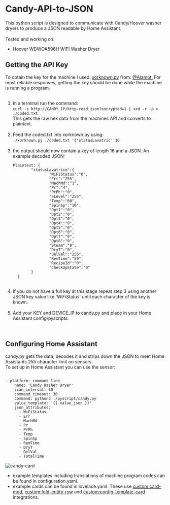 # Candy-API-to-JSON

This python script is designed to communicate with Candy/Hoover washer dryers to produce a JSON readable by Home Assistant.<br><br>
Tested and working on:
<ul>
  <li>Hoover WDWOA596H WIFI Washer Dryer</li>
</ul>

<h2>Getting the API Key</h2>
To obtain the key for the machine I used: <a href=https://github.com/Alamot/code-snippets/blob/master/crypto/xorknown.py>xorknown.py</a> from: <a href=https://github.com/Alamot>@Alamot.</a>
For most reliable responses, getting the key should be done while the machine is running a program. 
<br><br>
<ol>
  <li>In a terminal run the command:<br>
      <code>curl -s http://CANDY_IP/http-read.json?encrypted=1 | xxd -r -p > ./coded.txt</code><br>
      This gets the raw hex data from the machines API and converts to plaintext. </li>
  <br>
  <li>Feed the coded.txt into xorknown.py using:<br>
      <code>./xorknown.py ./coded.txt '{"statusLavatric' 16</code></li>
  <br>
  <li>the output should now contain a key of length 16 and a JSON. An example decoded JSON:<br>
      <pre><code>Plaintext: {
        "statusLavatrice":{
                "WiFiStatus":"0",
                "Err":"255",
                "MachMd":"1",
                "Pr":"4",
                "PrPh":"0",
                "SLevel":"255",
                "Temp":"60",
                "SpinSp":"10",
                "Opt1":"0",
                "Opt2":"0",
                "Opt3":"0",
                "Opt4":"0",
                "Opt5":"0",
                "Opt6":"0",
                "Opt7":"0",
                "Opt8":"0",
                "Steam":"0",
                "DryT":"0",
                "DelVal":"255",
                "RemTime":"59",
                "RecipeId":"0",
                "CheckUpState":"0"
        }
  }</code></pre></li>
  <br>
  <li>If you do not have a full key at this stage repeat step 3 using another JSON key value like 'WiFiStatus' until each character of the key is known.</li>
  <br>
  <li>Add your KEY and DEVICE_IP to candy.py and place in your Home Assistant config/pyscripts.</li>
</ol>
<br>
<h2>Configuring Home Assistant</h2>
candy.py gets the data, decodes it and strips down the JSON to meet Home Assistants 255 character limit on sensors.<br>
To set up in Home Assistant you can use the sensor:<br>
<pre><code>
- platform: command_line
    name: 'Candy Washer Dryer'
    scan_interval: 60
    command_timeout: 30
    command: python3 ./pyscript/candy.py
    value_template: '{{ value_json }}'
    json_attributes:
      - WiFiStatus
      - Err
      - MachMd
      - Pr
      - PrPh
      - Temp
      - SpinSp
      - RemTime
      - DryT
      - DelVal
      - TotalTime
</pre></code>
<img src=https://user-images.githubusercontent.com/87714048/216792725-cd230740-77ca-4f6e-9c5c-08257d17a7e0.png alt="candy-card">

<ul><li>example templates including translations of machine program codes can be found in configuration.yaml. </li>
    <li>example cards can be found in lovelace.yaml. These use <a href="https://github.com/thomasloven/lovelace-card-mod">custom:card-mod</a>, <a href="https://github.com/thomasloven/lovelace-fold-entity-row">custom:fold-entity-row</a> and <a href="https://github.com/iantrich/config-template-card">custom:config-template-card</a> integrations.</li>
</ul>

